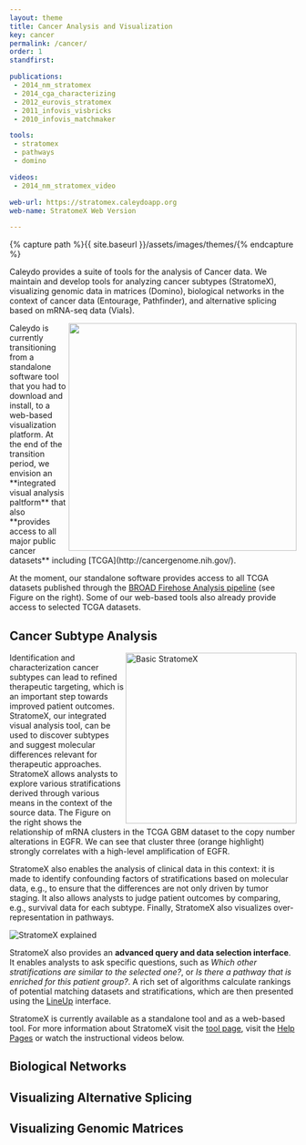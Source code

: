```yaml
---
layout: theme
title: Cancer Analysis and Visualization
key: cancer
permalink: /cancer/
order: 1
standfirst:

publications:
 - 2014_nm_stratomex
 - 2014_cga_characterizing
 - 2012_eurovis_stratomex
 - 2011_infovis_visbricks
 - 2010_infovis_matchmaker

tools:
 - stratomex
 - pathways
 - domino

videos:
 - 2014_nm_stratomex_video

web-url: https://stratomex.caleydoapp.org
web-name: StratomeX Web Version

---
```


{% capture path %}{{ site.baseurl }}/assets/images/themes/{% endcapture %}



Caleydo provides a suite of tools for the analysis of Cancer data. We maintain and develop tools for analyzing cancer subtypes (StratomeX), visualizing genomic data in matrices (Domino), biological networks in the context of cancer data (Entourage, Pathfinder), and alternative splicing based on mRNA-seq data (Vials).

<img style="float: right; padding-left: 5px; width: 400px" src="{{path}}/tcga_import.png">
Caleydo is currently transitioning from a standalone software tool that you had to download and install, to a web-based visualization platform. At the end of the transition period, we envision an **integrated visual analysis paltform** that also **provides access to all major public cancer datasets** including [TCGA](http://cancergenome.nih.gov/).

At the moment, our standalone software provides access to all TCGA datasets published through the [BROAD Firehose Analysis pipeline](https://gdac.broadinstitute.org/) (see Figure on the right). Some of our web-based tools also already provide access to selected TCGA datasets.

## Cancer Subtype Analysis


<img align="right" src="{{site.baseurl}}/assets/images/projects/stratomex_basic.png" alt="Basic StratomeX" width="300px">

Identification and characterization cancer subtypes can lead to refined therapeutic targeting, which is an important step towards improved patient outcomes. StratomeX, our integrated visual analysis tool, can be used to discover subtypes and suggest molecular differences relevant for therapeutic approaches. StratomeX allows analysts to explore various stratifications derived through various means in the context of the source data. The Figure on the right shows the relationship of mRNA clusters in the TCGA GBM dataset to the copy number alterations in EGFR. We can see that cluster three (orange highlight) strongly correlates with a high-level amplification of EGFR.

StratomeX also enables the analysis of clinical data in this context: it is made to identify confounding factors of stratifications based on molecular data, e.g., to ensure that the differences are not only driven by tumor staging. It also allows analysts to judge patient outcomes by comparing, e.g., survival data for each subtype. Finally, StratomeX also visualizes over-representation in pathways.

![StratomeX explained]({{site.baseurl}}/assets/images/projects/stratomex_explained.png)


StratomeX also provides an **advanced query and data selection interface**. It enables analysts to ask specific questions, such as *Which other stratifications are similar to the selected one?*, or *Is there a pathway that is enriched for this patient group?*. A rich set of algorithms calculate rankings of potential matching datasets and stratifications, which are then presented using the [LineUp]({{site.baseurl}}/tools/lineup/) interface.

StratomeX is currently available as a standalone tool and as a web-based tool. For more information about StratomeX visit the [tool page]({{site.baseurl}}/tools/stratomex/), visit the [Help Pages](http://help.caleydo.org/3.1/index.html#!views/stratomex/stratomex.md) or watch the instructional videos below.

## Biological Networks

## Visualizing Alternative Splicing

## Visualizing Genomic Matrices
